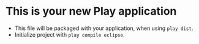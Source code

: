 This is your new Play application
=================================

+ This file will be packaged with your application, when using `play dist`.
+ Initialize project with `play compile eclipse`.